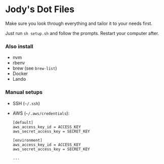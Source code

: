 # Jody's Dot Files

Make sure you look through everything and tailor it to your needs first.

Just run `sh setup.sh` and follow the prompts. Restart your computer after.

### Also install

- nvm
- rbenv
- brew (see `brew-list`)
- Docker
- Lando

### Manual setups

- SSH (`~/.ssh`)
- AWS (`~/.aws/credentials`):

  ```
  [default]
  aws_access_key_id = ACCESS_KEY
  aws_secret_access_key = SECRET_KEY

  [environment]
  aws_access_key_id = ACCESS_KEY
  aws_secret_access_key = SECRET_KEY

  ...
  ```
